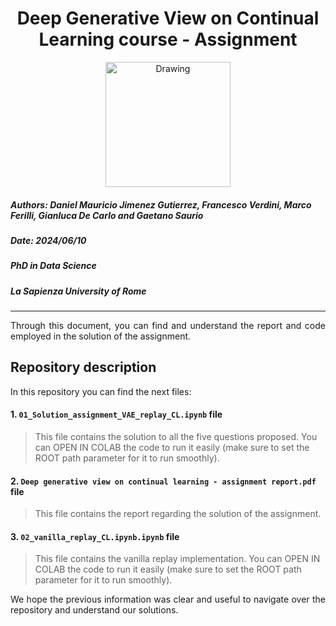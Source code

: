 <h1><center>Deep Generative View on Continual Learning course - Assignment </center></h1> 
<center><img src="https://media.giphy.com/media/8dYmJ6Buo3lYY/giphy.gif?cid=790b76110t66px3724psu022ws1uo1boh9mmzkd7jwx5fsfp&ep=v1_gifs_search&rid=giphy.gif&ct=g" alt="Drawing" style="width: 200px;"/></center>

##### **Authors:** Daniel Mauricio Jimenez Gutierrez, Francesco Verdini, Marco Ferilli, Gianluca De Carlo and Gaetano Saurio
##### **Date:** 2024/06/10
##### **PhD in Data Science**
##### **La Sapienza University of Rome**
_____

<div style="text-align: justify "> Through this document, you can find and understand the report and code employed in the solution of the assignment. 
 </div>

## Repository description

In this repository you can find the next files:



#### 1. `01_Solution_assignment_VAE_replay_CL.ipynb` file

> This file contains the solution to all the five questions proposed. You can OPEN IN COLAB the code to run it easily (make sure to set the ROOT path parameter for it to run smoothly).

#### 2. `Deep generative view on continual learning - assignment report.pdf` file
> This file contains the report regarding the solution of the assignment.

#### 3. `02_vanilla_replay_CL.ipynb.ipynb` file

> This file contains the vanilla replay implementation. You can OPEN IN COLAB the code to run it easily (make sure to set the ROOT path parameter for it to run smoothly).


<div style="text-align: justify ">We hope the previous information was clear and useful to navigate over the repository and understand our solutions. </div>

